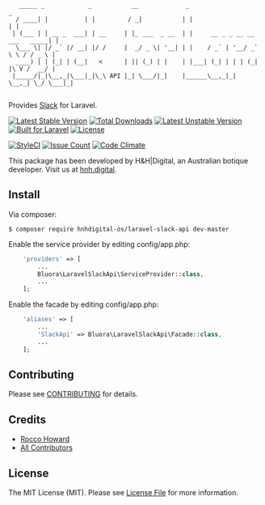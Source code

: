 ```
   _____ _            _           __             _                               _ 
  / ____| |          | |         / _|           | |                             | |
 | (___ | | __ _  ___| | __     | |_ ___  _ __  | |     __ _ _ __ __ ___   _____| |
  \___ \| |/ _` |/ __| |/ /     |  _/ _ \| '__| | |    / _` | '__/ _` \ \ / / _ \ |
  ____) | | (_| | (__|   <      | || (_) | |    | |___| (_| | | | (_| |\ V /  __/ |
 |_____/|_|\__,_|\___|_|\_\ API |_| \___/|_|    |______\__,_|_|  \__,_| \_/ \___|_|
                                                                               
```
Provides [Slack](https://github.com/hnhdigital-os/php-slack-api) for Laravel.

[![Latest Stable Version](https://poser.pugx.org/hnhdigital-os/laravel-slack-api/v/stable.svg)](https://packagist.org/packages/hnhdigital-os/laravel-slack-api) [![Total Downloads](https://poser.pugx.org/hnhdigital-os/laravel-slack-api/downloads.svg)](https://packagist.org/packages/hnhdigital-os/laravel-slack-api) [![Latest Unstable Version](https://poser.pugx.org/hnhdigital-os/laravel-slack-api/v/unstable.svg)](https://packagist.org/packages/hnhdigital-os/laravel-slack-api) [![Built for Laravel](https://img.shields.io/badge/Built_for-Laravel-green.svg)](https://laravel.com/) [![License](https://poser.pugx.org/hnhdigital-os/laravel-slack-api/license.svg)](https://packagist.org/packages/hnhdigital-os/laravel-slack-api)

[![StyleCI](https://styleci.io/repos/94854520/shield?branch=master)](https://styleci.io/repos/94854520) [![Issue Count](https://codeclimate.com/github/hnhdigital-os/laravel-slack-api/badges/issue_count.svg)](https://codeclimate.com/github/hnhdigital-os/laravel-slack-api) [![Code Climate](https://codeclimate.com/github/hnhdigital-os/laravel-slack-api/badges/gpa.svg)](https://codeclimate.com/github/hnhdigital-os/laravel-slack-api) 

This package has been developed by H&H|Digital, an Australian botique developer. Visit us at [hnh.digital](http://hnh.digital).


## Install

Via composer:

`$ composer require hnhdigital-os/laravel-slack-api dev-master`

Enable the service provider by editing config/app.php:

```php
    'providers' => [
        ...
        Bluora\LaravelSlackApi\ServiceProvider::class,
        ...
    ];
```

Enable the facade by editing config/app.php:

```php
    'aliases' => [
        ...
        'SlackApi' => Bluora\LaravelSlackApi\Facade::class,
        ...
    ];
```

## Contributing

Please see [CONTRIBUTING](https://github.com/hnhdigital-os/laravel-slack-api/blob/master/CONTRIBUTING.md) for details.

## Credits

* [Rocco Howard](https://github.com/therocis)
* [All Contributors](https://github.com/hnhdigital-os/laravel-slack-api/contributors)

## License

The MIT License (MIT). Please see [License File](https://github.com/hnhdigital-os/laravel-slack-api/blob/master/LICENSE) for more information.
